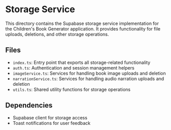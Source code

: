 
# Storage Service

This directory contains the Supabase storage service implementation for the Children's Book Generator application. It provides functionality for file uploads, deletions, and other storage operations.

## Files

- `index.ts`: Entry point that exports all storage-related functionality
- `auth.ts`: Authentication and session management helpers
- `imageService.ts`: Services for handling book image uploads and deletion
- `narrationService.ts`: Services for handling audio narration uploads and deletion
- `utils.ts`: Shared utility functions for storage operations

## Dependencies

- Supabase client for storage access
- Toast notifications for user feedback
